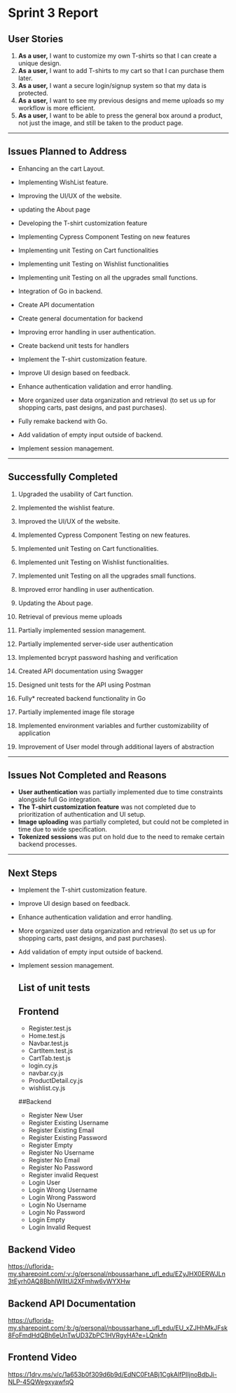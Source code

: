 # Sprint 3 Report

## User Stories

1. **As a user,** I want to customize my own T-shirts so that I can create a unique design.
2. **As a user,** I want to add T-shirts to my cart so that I can purchase them later.
3. **As a user,** I want a secure login/signup system so that my data is protected.
4. **As a user,** I want to see my previous designs and meme uploads so my workflow is more efficient.
5. **As a user,** I want to be able to press the general box around a product, not just the image, and still be taken to the product page.

---

## Issues Planned to Address

- Enhancing an the cart Layout.
- Implementing WishList feature.
- Improving the UI/UX of the website.
- updating the About page
- Developing the T-shirt customization feature
- Implementing Cypress Component Testing on new features
- Implementing unit Testing on Cart functionalities
- Implementing unit Testing on Wishlist functionalities
- Implementing unit Testing on all the upgrades small functions.

- Integration of Go in backend.
- Create API documentation
- Create general documentation for backend
- Improving error handling in user authentication.
- Create backend unit tests for handlers
- Implement the T-shirt customization feature.
- Improve UI design based on feedback.
- Enhance authentication validation and error handling.
- More organized user data organization and retrieval (to set us up for shopping carts, past 
  designs, and past purchases).
- Fully remake backend with Go.
- Add validation of empty input outside of backend.
- Implement session management.

---

## Successfully Completed

1. Upgraded the usability of Cart function.
2. Implemented the wishlist feature.
3. Improved the UI/UX of the website.
4. Implemented Cypress Component Testing on new features.
5. Implemented unit Testing on Cart functionalities.
6. Implemented unit Testing on Wishlist functionalities.
7. Implemented unit Testing on all the upgrades small functions.
8. Improved error handling in user authentication.
9. Updating the About page.

10. Retrieval of previous meme uploads
11. Partially implemented session management.
12. Partially implemented server-side user authentication
13. Implemented bcrypt password hashing and verification
14. Created API documentation using Swagger
15. Designed unit tests for the API using Postman
16. Fully* recreated backend functionality in Go
17. Partially implemented image file storage
18. Implemented environment variables and further customizability of application
19. Improvement of User model through additional layers of abstraction

---

## Issues Not Completed and Reasons

- **User authentication**  was partially implemented due to time constraints alongside full Go integration.
- **The T-shirt customization feature** was not completed due to prioritization of authentication and UI setup.
- **Image uploading** was partially completed, but could not be completed in time due to wide specification.
- **Tokenized sessions** was put on hold due to the need to remake certain backend processes.

---

## Next Steps

- Implement the T-shirt customization feature.
- Improve UI design based on feedback.
- Enhance authentication validation and error handling.
- More organized user data organization and retrieval (to set us up for shopping carts, past designs, and past purchases).
- Add validation of empty input outside of backend.
- Implement session management.

  ## List of unit tests
  ## Frontend
  - Register.test.js
  - Home.test.js
  - Navbar.test.js
  - CartItem.test.js
  - CartTab.test.js
  - login.cy.js
  - navbar.cy.js
  - ProductDetail.cy.js
  - wishlist.cy.js

  ##Backend
  - Register New User
  - Register Existing Username
  - Register Existing Email
  - Register Existing Password
  - Register Empty
  - Register No Username
  - Register No Email
  - Register No Password
  - Register invalid Request
  - Login User
  - Login Wrong Username
  - Login Wrong Password
  - Login No Username
  - Login No Password
  - Login Empty
  - Login Invalid Request
  

  
## Backend Video

https://uflorida-my.sharepoint.com/:v:/g/personal/nboussarhane_ufl_edu/EZyJHX0ERWJLn3tEyrh0AQ8BbhIWlItUi2XFmhw6vWYXHw

## Backend API Documentation

https://uflorida-my.sharepoint.com/:b:/g/personal/nboussarhane_ufl_edu/EU_xZJHhMkJFsk8FoFmdHdQBh6eUnTwUD3ZbPC1HVRgyHA?e=LQnkfn

## Frontend Video

https://1drv.ms/v/c/1a653b0f309d6b9d/EdNC0FtABj1CgkAlfPIIjnoBdbJi-NLP-45QWegxyawfqQ
